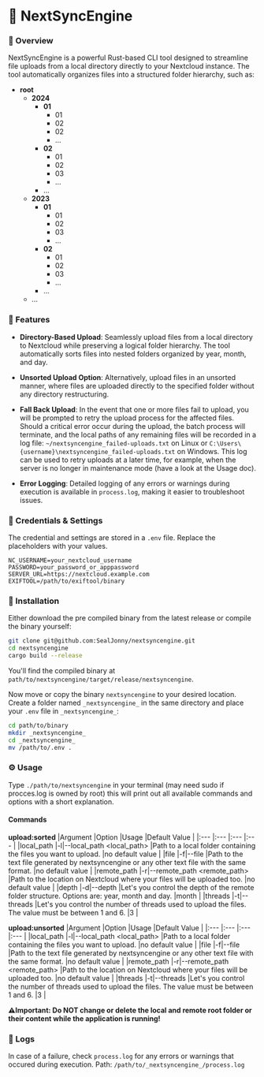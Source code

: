 # 🚀 NextSyncEngine

### 📖 Overview

NextSyncEngine is a powerful Rust-based CLI tool designed to streamline file uploads from a local directory directly to your Nextcloud instance. The tool automatically organizes files into a structured folder hierarchy, such as:

- **root**
  - **2024**
    - **01**
      - 01
      - 02
      - 02
      - ...
    - **02**
      - 01
      - 02
      - 03
      - ...
    - ...
  - **2023**
    - **01**
      - 01
      - 02
      - 03
      - ...
    - **02**
      - 01
      - 02
      - 03
      - ...
    - ...
  - ...


### 🚀 Features

- **Directory-Based Upload**: Seamlessly upload files from a local directory to Nextcloud while preserving a logical folder hierarchy. The tool automatically sorts files into nested folders organized by year, month, and day.

- **Unsorted Upload Option**: Alternatively, upload files in an unsorted manner, where files are uploaded directly to the specified folder without any directory restructuring.

- **Fall Back Upload**: In the event that one or more files fail to upload, you will be prompted to retry the upload process for the affected files. Should a critical error occur during the upload, the batch process will terminate, and the local paths of any remaining files will be recorded in a log file: `~/nextsyncengine_failed-uploads.txt` on Linux or `C:\Users\{username}\nextsyncengine_failed-uploads.txt` on Windows. This log can be used to retry uploads at a later time, for example, when the server is no longer in maintenance mode (have a look at the Usage doc).

- **Error Logging**: Detailed logging of any errors or warnings during execution is available in `process.log`, making it easier to troubleshoot issues.

### 🔐 Credentials & Settings
The credential and settings  are stored in a `.env` file. Replace the placeholders with your values.

```plaintext
NC_USERNAME=your_nextcloud_username
PASSWORD=your_password_or_apppassword
SERVER_URL=https://nextcloud.example.com
EXIFTOOL=/path/to/exiftool/binary
```

### 🔧 Installation
Either download the pre compiled binary from the latest release or compile the binary yourself:
```bash
git clone git@github.com:SealJonny/nextsyncengine.git
cd nextsyncengine
cargo build --release
```
You'll find the compiled binary at `path/to/nextsyncengine/target/release/nextsyncengine`.

Now move or copy the binary `nextsyncengine` to your desired location.
Create a folder named `_nextsyncengine_` in the same directory and place your `.env` file in `_nextsyncengine_`:
```bash
cd path/to/binary
mkdir _nextsyncengine_
cd _nextsyncengine_
mv /path/to/.env .
```

### ⚙️ Usage
Type `./path/to/nextsyncengine` in your terminal (may need sudo if procces.log is owned by root) this will print out all available commands and options with a short explanation.

#### Commands
**upload:sorted**
|Argument     |Option                         |Usage                                                                                                |Default Value    |
|:---         |:---                           |:---                                                                                                 |:---             |
|local_path   |-l|--local_path <local_path>   |Path to a local folder containing the files you want to upload.                                      |no default value |
|file         |-f|--file                      |Path to the text file generated by nextsyncengine or any other text file with the same format.       |no default value |
|remote_path  |-r|--remote_path <remote_path> |Path to the location on Nextcloud where your files will be uploaded too.                             |no default value |
|depth        |-d|--depth <depth>             |Let's you control the depth of the remote folder structure. Options are: year, month and day.        |month            |
|threads      |-t|--threads <threads>         |Let's you control the number of threads used to upload the files. The value must be between 1 and 6. |3                |

**upload:unsorted**
|Argument     |Option                         |Usage                                                                                                |Default Value    |
|:---         |:---                           |:---                                                                                                 |:---             |
|local_path   |-l|--local_path <local_path>   |Path to a local folder containing the files you want to upload.                                      |no default value |
|file         |-f|--file                      |Path to the text file generated by nextsyncengine or any other text file with the same format.       |no default value |
|remote_path  |-r|--remote_path <remote_path> |Path to the location on Nextcloud where your files will be uploaded too.                             |no default value |
|threads      |-t|--threads <threads>         |Let's you control the number of threads used to upload the files. The value must be between 1 and 6. |3                |

 **⚠️Important: Do NOT change or delete the local and remote root folder or their content while the application is running!**


### 📜 Logs
In case of a failure, check `process.log` for any errors or warnings that occured during execution.
Path: `/path/to/_nextsyncengine_/process.log`